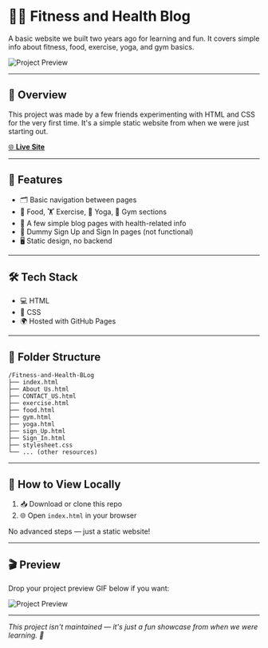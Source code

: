 # 🏃‍♂️ Fitness and Health Blog

A basic website we built two years ago for learning and fun. It covers simple info about fitness, food, exercise, yoga, and gym basics.

![Project Preview](preview.gif) <!-- Replace with your GIF file if you want a visual preview -->

---

## 📝 Overview

This project was made by a few friends experimenting with HTML and CSS for the very first time. It's a simple static website from when we were just starting out.

[🌐 **Live Site**](https://manas-kushwaha-99.github.io/Fitness-and-Health-BLog/)

---

## 🧩 Features

- 🗂️ Basic navigation between pages
- 🥗 Food, 🏋️ Exercise, 🧘 Yoga, 🏢 Gym sections
- 📄 A few simple blog pages with health-related info
- 📝 Dummy Sign Up and Sign In pages (not functional)
- 🖥️ Static design, no backend

---

## 🛠️ Tech Stack

- 💻 HTML
- 🎨 CSS
- 🌍 Hosted with GitHub Pages

---

## 📂 Folder Structure

```
/Fitness-and-Health-BLog
├── index.html
├── About Us.html
├── CONTACT_US.html
├── exercise.html
├── food.html
├── gym.html
├── yoga.html
├── sign_Up.html
├── Sign_In.html
├── stylesheet.css
└── ... (other resources)
```

---

## 👀 How to View Locally

1. 📥 Download or clone this repo
2. 🌐 Open `index.html` in your browser

No advanced steps — just a static website!

---

## 🎬 Preview

Drop your project preview GIF below if you want:

![Project Preview](preview.gif)

---

*This project isn't maintained — it's just a fun showcase from when we were learning. 🚀*
